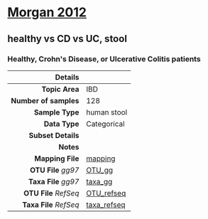 # [Morgan 2012]( ../docs/sokol.html )
## healthy vs CD vs UC, stool

### Healthy, Crohn's Disease, or Ulcerative Colitis patients

| Details                   |                                                           |
| ------------------------: |-----------------------------------------------------------|
| **Topic Area**                | IBD                                                |
| **Number of samples**         | 128                                         |
| **Sample Type**               | human stool                                         |
| **Data Type**                 | Categorical                                           |
| **Subset Details**            |                                   |
| **Notes**                     |                                          |
| **Mapping File**              | [mapping]( ../datasets/sokol/mapping.txt)        |
| **OTU File** *gg97*           | [OTU_gg]( ../datasets/sokol/gg/otutable.txt)          |
| **Taxa File** *gg97*          | [taxa_gg]( ../datasets/sokol/gg/taxatable.txt)        |
| **OTU File** *RefSeq*         | [OTU_refseq]( ../datasets/sokol/refseq/otutable.txt)  |
| **Taxa File** *RefSeq*        | [taxa_refseq]( ../datasets/sokol/refseq/taxatable.txt)|